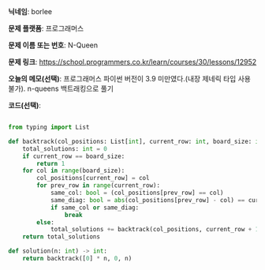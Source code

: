 **닉네임**: borlee

**문제 플랫폼**: 프로그래머스

**문제 이름 또는 번호**: N-Queen

**문제 링크**: https://school.programmers.co.kr/learn/courses/30/lessons/12952

**오늘의 메모(선택)**: 프로그래머스 파이썬 버전이 3.9 미만였다.(내장 제네릭 타입 사용 불가). n-queens 백트래킹으로 풀기

**코드(선택)**:

```python

from typing import List

def backtrack(col_positions: List[int], current_row: int, board_size: int) -> int:
    total_solutions: int = 0
    if current_row == board_size:
        return 1
    for col in range(board_size):
        col_positions[current_row] = col
        for prev_row in range(current_row):
            same_col: bool = (col_positions[prev_row] == col)
            same_diag: bool = abs(col_positions[prev_row] - col) == current_row - prev_row
            if same_col or same_diag:
                break
        else:
            total_solutions += backtrack(col_positions, current_row + 1, board_size)
    return total_solutions

def solution(n: int) -> int:
    return backtrack([0] * n, 0, n)

```
